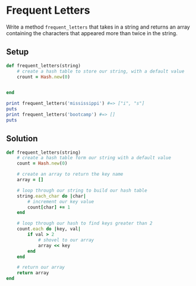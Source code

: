 # Frequent Letters

Write a method `frequent_letters` that takes in a string and returns an array containing the characters that appeared more than twice in the string.

## Setup

```ruby
def frequent_letters(string)
    # create a hash table to store our string, with a default value
    crount = Hash.new(0)


end

print frequent_letters('mississippi') #=> ["i", "s"]
puts
print frequent_letters('bootcamp') #=> []
puts
```

## Solution

```ruby
def frequent_letters(string)
    # create a hash table form our string with a default value
    count = Hash.new(0)

    # create an array to return the key name
    array = []

    # loop through our string to build our hash table
    string.each_char do |char|
        # increment our key value
        count[char] += 1
    end

    # loop through our hash to find keys greater than 2
    count.each do |key, val|
        if val > 2
            # shovel to our array
            array << key
        end
    end

    # return our array
    return array
end
```
